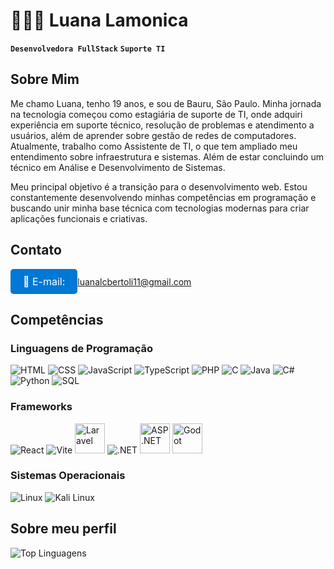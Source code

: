 # 👩🏼‍💻 Luana Lamonica

**`Desenvolvedora FullStack`** **`Suporte TI`**

## Sobre Mim

Me chamo Luana, tenho 19 anos, e sou de Bauru, São Paulo. Minha jornada na tecnologia começou como estagiária de suporte de TI, onde adquiri experiência em suporte técnico, resolução de problemas e atendimento a usuários, além de aprender sobre gestão de redes de computadores. Atualmente, trabalho como Assistente de TI, o que tem ampliado meu entendimento sobre infraestrutura e sistemas. Além de estar concluindo um técnico em Análise e Desenvolvimento de Sistemas.<p>
Meu principal objetivo é a transição para o desenvolvimento web. Estou constantemente desenvolvendo minhas competências em programação e buscando unir minha base técnica com tecnologias modernas para criar aplicações funcionais e criativas.

## Contato

<a href="mailto:luanalcbertoli11@gmail.com" style="
    display: inline-block; 
    padding: 10px 20px; 
    font-size: 16px; 
    color: white; 
    background-color: #0078D4; 
    text-decoration: none; 
    border-radius: 5px;
    text-align: center;">
    📧 E-mail: luanalcbertoli11@gmail.com
</a>

## Competências

### Linguagens de Programação
<p>
    <img src="https://img.icons8.com/color/48/000000/html-5.png" alt="HTML"/>
    <img src="https://img.icons8.com/color/48/000000/css3.png" alt="CSS"/>
    <img src="https://img.icons8.com/color/48/000000/javascript.png" alt="JavaScript"/>
    <img src="https://img.icons8.com/color/48/000000/typescript.png" alt="TypeScript"/>
    <img src="https://img.icons8.com/color/48/000000/php.png" alt="PHP"/>
    <img src="https://img.icons8.com/color/48/000000/c-programming.png" alt="C"/>
    <img src="https://img.icons8.com/color/48/000000/java-coffee-cup-logo.png" alt="Java"/>
    <img src="https://img.icons8.com/color/48/000000/c-sharp-logo.png" alt="C#"/>
    <img src="https://img.icons8.com/color/48/000000/python.png" alt="Python"/>
    <img src="https://img.icons8.com/color/48/000000/sql.png" alt="SQL"/>
</p>

### Frameworks
<p>
    <img src="https://img.icons8.com/color/48/000000/react-native.png" alt="React"/>
    <img src="https://img.icons8.com/color/48/000000/vite.png" alt="Vite"/>
    <img src="https://cdn.jsdelivr.net/gh/devicons/devicon/icons/laravel/laravel-original.svg" alt="Laravel" width="48" height="48"/>
    <img src="https://img.icons8.com/color/48/000000/net-framework.png" alt=".NET"/>
   <img src="https://cdn.jsdelivr.net/gh/devicons/devicon/icons/dot-net/dot-net-plain-wordmark.svg" alt="ASP.NET" width="48" height="48"/>
   <img src="https://cdn.jsdelivr.net/gh/devicons/devicon/icons/godot/godot-original.svg" alt="Godot" width="48" height="48"/>
</p>

### Sistemas Operacionais
<p>
    <img src="https://img.icons8.com/color/48/000000/linux.png" alt="Linux"/>
    <img src="https://img.icons8.com/color/48/000000/kali-linux.png" alt="Kali Linux"/>
</p>

## Sobre meu perfil
![Top Linguagens](https://github-readme-stats.vercel.app/api/top-langs/?username=luanalamonica&layout=compact&theme=dark)

